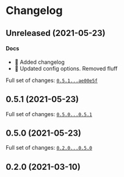 # Changelog

## Unreleased (2021-05-23)

#### Docs

* :memo: Added changelog
* :memo: Updated config options. Removed fluff

Full set of changes: [`0.5.1...ae00e5f`](https://github.com/breadlysm/peco-usage-collector/compare/0.5.1...ae00e5f)

## 0.5.1 (2021-05-23)


Full set of changes: [`0.5.0...0.5.1`](https://github.com/breadlysm/peco-usage-collector/compare/0.5.0...0.5.1)

## 0.5.0 (2021-05-23)


Full set of changes: [`0.2.0...0.5.0`](https://github.com/breadlysm/peco-usage-collector/compare/0.2.0...0.5.0)

## 0.2.0 (2021-03-10)

